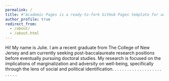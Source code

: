 ```yaml
---
permalink: /
title: #"Academic Pages is a ready-to-fork GitHub Pages template for academic personal websites"
author_profile: true
redirect_from: 
  - /about/
  - /about.html
---
```


Hi! My name is Julie. I am a recent graduate from The College of New Jersey and am currently seeking post-baccalaureate research positions before eventually pursuing doctoral studies. My research is focused on the implications of marginalization and adversity on well-being, specifically through the lens of social and political identification.
.
.
.
.
.
.
.
.
.
.
.
.
.
.
.
.
.
.
.
.
.
.
.
.
